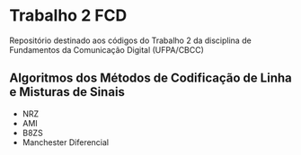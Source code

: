 # Trabalho 2 FCD
 Repositório destinado aos códigos do Trabalho 2 da disciplina de Fundamentos da Comunicação Digital (UFPA/CBCC)
 
 ## Algoritmos dos Métodos de Codificação de Linha e Misturas de Sinais
 
 * NRZ
 * AMI
 * B8ZS
 * Manchester Diferencial
